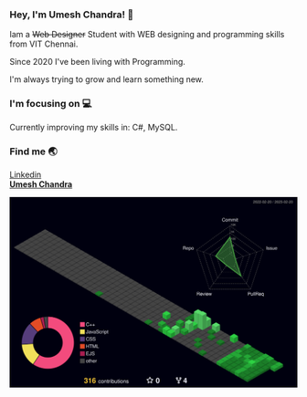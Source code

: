 ### Hey, I'm Umesh Chandra! 🤞

Iam a ~~Web Designer~~ Student with WEB designing and programming skills from VIT Chennai.

Since 2020 I've been living with Programming.

I'm always trying to grow and learn something new.

### I'm focusing on 💻

Currently improving my skills in: C#, MySQL.</br>

### Find me 🌏

[Linkedin](https://www.linkedin.com/in/umesh-chandra-2928a6220/)</br>
**[Umesh Chandra](www.umeshchandra.in)**

![](./profile-3d-contrib/profile-night-green.svg)
